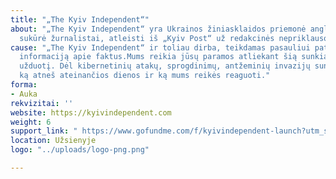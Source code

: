 ```yaml
---
title: "„The Kyiv Independent“"
about: "„The Kyiv Independent“ yra Ukrainos žiniasklaidos priemonė anglų kalba, kurią
  sukūrė žurnalistai, atleisti iš „Kyiv Post“ už redakcinės nepriklausomybės gynimą."
cause: "„The Kyiv Independent“ ir toliau dirba, teikdamas pasauliui patikimą, svarbią
  informaciją apie faktus.Mums reikia jūsų paramos atliekant šią sunkią ir nenuspėjamą
  užduotį. Dėl kibernetinių atakų, sprogdinimų, antžeminių invazijų sunku nuspėti,
  ką atneš ateinančios dienos ir ką mums reikės reaguoti."
forma:
- Auka
rekvizitai: ''
website: https://kyivindependent.com
weight: 6
support_link: " https://www.gofundme.com/f/kyivindependent-launch?utm_source=customer&utm_medium=copy_link_all&utm_campaign=m_pd%20share-sheet"
location: Užsienyje
logo: "../uploads/logo-png.png"

---
```


